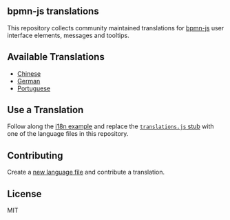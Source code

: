 ## bpmn-js translations

This repository collects community maintained translations for [bpmn-js](https://github.com/bpmn-io/bpmn-js) user interface elements, messages and tooltips.


## Available Translations

* [Chinese](./translations/zn.js)
* [German](./translations/de.js)
* [Portuguese](./translations/pt.js)


## Use a Translation

Follow along the [i18n example](https://github.com/bpmn-io/bpmn-js-examples/tree/master/i18n) and replace the [`translations.js` stub](https://github.com/bpmn-io/bpmn-js-examples/blob/master/i18n/app/customTranslate/translations.js) with one of the language files in this repository.


## Contributing

Create a [new language file](https://github.com/bpmn-io/bpmn-js-i18n/new/master/translations) and contribute a translation.


## License

MIT
